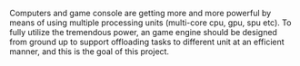 Computers and game console are getting more and more powerful by means of using multiple processing units (multi-core cpu, gpu, spu etc). To fully utilize the tremendous power, an game engine should be designed from ground up to support offloading tasks to different unit at an efficient manner, and this is the goal of this project.